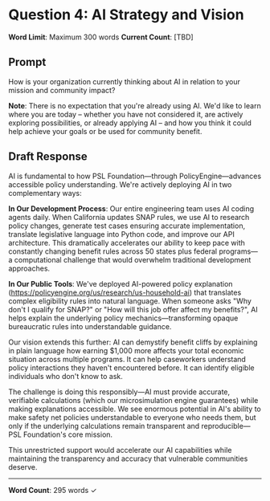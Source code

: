 # Question 4: AI Strategy and Vision

**Word Limit**: Maximum 300 words
**Current Count**: [TBD]

## Prompt
How is your organization currently thinking about AI in relation to your mission and community impact?

**Note**: There is no expectation that you're already using AI. We'd like to learn where you are today – whether you have not considered it, are actively exploring possibilities, or already applying AI – and how you think it could help achieve your goals or be used for community benefit.

## Draft Response

AI is fundamental to how PSL Foundation—through PolicyEngine—advances accessible policy understanding. We're actively deploying AI in two complementary ways:

**In Our Development Process**: Our entire engineering team uses AI coding agents daily. When California updates SNAP rules, we use AI to research policy changes, generate test cases ensuring accurate implementation, translate legislative language into Python code, and improve our API architecture. This dramatically accelerates our ability to keep pace with constantly changing benefit rules across 50 states plus federal programs—a computational challenge that would overwhelm traditional development approaches.

**In Our Public Tools**: We've deployed AI-powered policy explanation (https://policyengine.org/us/research/us-household-ai) that translates complex eligibility rules into natural language. When someone asks "Why don't I qualify for SNAP?" or "How will this job offer affect my benefits?", AI helps explain the underlying policy mechanics—transforming opaque bureaucratic rules into understandable guidance.

Our vision extends this further: AI can demystify benefit cliffs by explaining in plain language how earning $1,000 more affects your total economic situation across multiple programs. It can help caseworkers understand policy interactions they haven't encountered before. It can identify eligible individuals who don't know to ask.

The challenge is doing this responsibly—AI must provide accurate, verifiable calculations (which our microsimulation engine guarantees) while making explanations accessible. We see enormous potential in AI's ability to make safety net policies understandable to everyone who needs them, but only if the underlying calculations remain transparent and reproducible—PSL Foundation's core mission.

This unrestricted support would accelerate our AI capabilities while maintaining the transparency and accuracy that vulnerable communities deserve.

---

**Word Count**: 295 words ✓
